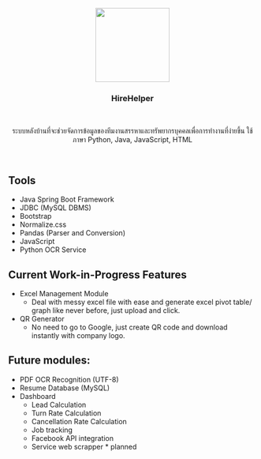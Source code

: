 <p align="center">
<img src="https://cdn-icons-png.flaticon.com/512/1567/1567064.png" width="150" height="150">
</p>

<h3 align="center">HireHelper</h3>
<br>
<p align="center">ระบบหลังบ้านที่จะช่วยจัดการข้อมูลของทีมงานสรรหาและทรัพยากรบุคคลเพื่อการทำงานที่ง่ายขึ้น ใช้ภาษา Python, Java, JavaScript, HTML </p>
<br>

## Tools
- Java Spring Boot Framework 
- JDBC (MySQL DBMS)
- Bootstrap
- Normalize.css
- Pandas (Parser and Conversion)
- JavaScript
- Python OCR Service

## Current Work-in-Progress Features 

- Excel Management Module
  - Deal with messy excel file with ease and generate excel pivot table/ graph like never before, just upload and click.
- QR Generator
  - No need to go to Google, just create QR code and download instantly with company logo.

## Future modules:

- PDF OCR Recognition (UTF-8)
- Resume Database (MySQL)
- Dashboard
  - Lead Calculation
  - Turn Rate Calculation
  - Cancellation Rate Calculation
  - Job tracking
  - Facebook API integration
  - Service web scrapper * planned
